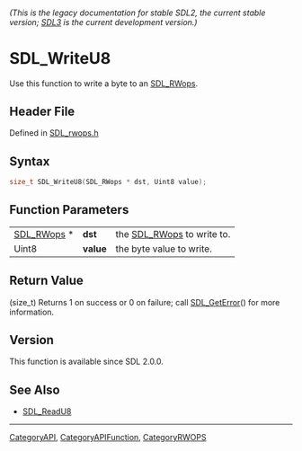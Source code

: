 ###### (This is the legacy documentation for stable SDL2, the current stable version; [SDL3](https://wiki.libsdl.org/SDL3/) is the current development version.)
# SDL_WriteU8

Use this function to write a byte to an [SDL_RWops](SDL_RWops).

## Header File

Defined in [SDL_rwops.h](https://github.com/libsdl-org/SDL/blob/SDL2/include/SDL_rwops.h)

## Syntax

```c
size_t SDL_WriteU8(SDL_RWops * dst, Uint8 value);
```

## Function Parameters

|                          |           |                                         |
| ------------------------ | --------- | --------------------------------------- |
| [SDL_RWops](SDL_RWops) * | **dst**   | the [SDL_RWops](SDL_RWops) to write to. |
| Uint8                    | **value** | the byte value to write.                |

## Return Value

(size_t) Returns 1 on success or 0 on failure; call
[SDL_GetError](SDL_GetError)() for more information.

## Version

This function is available since SDL 2.0.0.

## See Also

- [SDL_ReadU8](SDL_ReadU8)

----
[CategoryAPI](CategoryAPI), [CategoryAPIFunction](CategoryAPIFunction), [CategoryRWOPS](CategoryRWOPS)


